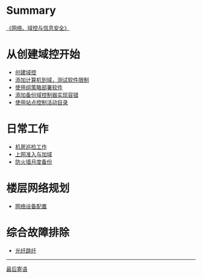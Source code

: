 # Summary

[《网络、域控与信息安全》](guide/readme.md)


# 从创建域控开始

- [创建域控](creator/ad/anzhuang_yukong.md)
- [添加计算机到域，测试软件限制](creator/ad/yu_ruanjian_xianzhi.md)
- [使用组策略部署软件](creator/ad/yu_ruanjian_anzhuang.md)
- [添加备份域控制器实现容错](creator/ad/ad_beifen.md)
- [使用站点控制活动目录](creator/ad/zhandian_ad.md)

# 日常工作

- [机房巡检工作](richang/jifang_xunjian.md)
- [上网准入与加域](richang/zhunru_jiayu.md)
- [防火墙月度备份](richang/fanghuoqiang_beifen.md)

# 楼层网络规划

- [网络设备配置](wangluo/wangluo_shebei_peizhi)

# 综合故障排除

- [光纤跳纤](guzhang_chuli/guangxuan_tiaoxuan.md)

<!-- # 验收明细

- [物理/网络/终端/数据安全及权限管控](yanshou/mingxi/wu_wang_shu_quan.md)

# 业务连续性管理

- [UPS应急演练方案](yanshou/yu_an/ups.md)
- [服务器故障预案](yanshou/yu_an/fuwuqi.md)
- [网络故障应急方案](yanshou/yu_an/wangluo.md)
- [网络设备故障应急方案](yanshou/yu_an/wangluo_shebei.md)
- [专线故障预案](yanshou/yu_an/zhuanxian.md) -->

-----------

[最后寄语](xiexie/readme.md)

